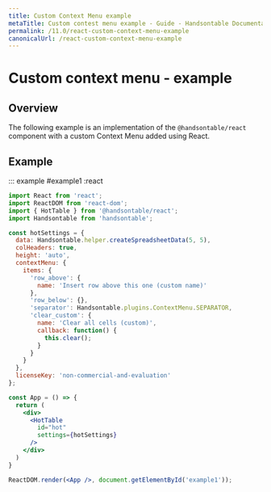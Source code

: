 ```yaml
---
title: Custom Context Menu example
metaTitle: Custom contest menu example - Guide - Handsontable Documentation
permalink: /11.0/react-custom-context-menu-example
canonicalUrl: /react-custom-context-menu-example
---
```


# Custom context menu - example

## Overview

The following example is an implementation of the `@handsontable/react` component with a custom Context Menu added using React.

## Example

::: example #example1 :react
```jsx
import React from 'react';
import ReactDOM from 'react-dom';
import { HotTable } from '@handsontable/react';
import Handsontable from 'handsontable';

const hotSettings = {
  data: Handsontable.helper.createSpreadsheetData(5, 5),
  colHeaders: true,
  height: 'auto',
  contextMenu: {
    items: {
      'row_above': {
        name: 'Insert row above this one (custom name)'
      },
      'row_below': {},
      'separator': Handsontable.plugins.ContextMenu.SEPARATOR,
      'clear_custom': {
        name: 'Clear all cells (custom)',
        callback: function() {
          this.clear();
        }
      }
    }
  },
  licenseKey: 'non-commercial-and-evaluation'
};

const App = () => {
  return (
    <div>
      <HotTable
        id="hot"
        settings={hotSettings}
      />
    </div>
  )
}

ReactDOM.render(<App />, document.getElementById('example1'));
```
